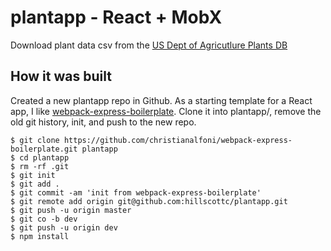 # plantapp - React + MobX


Download plant data csv from the [US Dept of Agricutlure Plants DB](https://plants.usda.gov/dl_all.html)






## How it was built

Created a new plantapp repo in Github. As a starting template for a React app, I like [webpack-express-boilerplate](https://github.com/christianalfoni/webpack-express-boilerplate). 
Clone it into  plantapp/, remove the old git history, init, and push to the new repo.


```
$ git clone https://github.com/christianalfoni/webpack-express-boilerplate.git plantapp
$ cd plantapp
$ rm -rf .git
$ git init
$ git add .
$ git commit -am 'init from webpack-express-boilerplate'
$ git remote add origin git@github.com:hillscottc/plantapp.git
$ git push -u origin master
$ git co -b dev
$ git push -u origin dev
$ npm install
```


